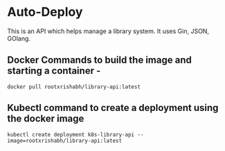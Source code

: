 # Auto-Deploy

This is an API which helps manage a library system. It uses Gin, JSON, GOlang.

## Docker Commands to build the image and starting a container -

`docker pull rootxrishabh/library-api:latest`

## Kubectl command to create a deployment using the docker image

`kubectl create deployment k8s-library-api --image=rootxrishabh/library-api:latest`
